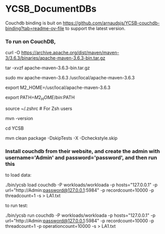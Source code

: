 # YCSB_DocumentDBs

Couchdb binding is buit on https://github.com/arnaudsjs/YCSB-couchdb-binding?tab=readme-ov-file to support the latest version.

### To run on CouchDB,

curl -O https://archive.apache.org/dist/maven/maven-3/3.6.3/binaries/apache-maven-3.6.3-bin.tar.gz

tar -xvzf apache-maven-3.6.3-bin.tar.gz

sudo mv apache-maven-3.6.3 /usr/local/apache-maven-3.6.3

export M2_HOME=/usr/local/apache-maven-3.6.3

export PATH=$M2_HOME/bin:$PATH

source ~/.zshrc  # For Zsh users

mvn -version 

cd YCSB

mvn clean package -DskipTests -X -Dcheckstyle.skip


### Install couchdb from their website, and create the admin with username='Admin' and password='password', and then run this

to load data: 

./bin/ycsb load couchdb -P workloads/workloada -p hosts="127.0.0.1" -p url="http://Admin:password@127.0.0.1:5984" -p recordcount=10000 -p threadcount=1 -s > LA1.txt


to run test: 

./bin/ycsb run couchdb -P workloads/workloada -p hosts="127.0.0.1" -p url="http://Admin:password@127.0.0.1:5984" -p recordcount=10000 -p threadcount=1 -p operationcount=10000 -s > LA1.txt

